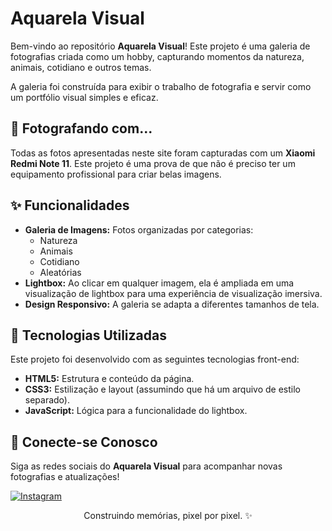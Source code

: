 # Aquarela Visual

Bem-vindo ao repositório **Aquarela Visual**! Este projeto é uma galeria de fotografias criada como um hobby, capturando momentos da natureza, animais, cotidiano e outros temas.

A galeria foi construída para exibir o trabalho de fotografia e servir como um portfólio visual simples e eficaz.

## 📸 Fotografando com...

Todas as fotos apresentadas neste site foram capturadas com um **Xiaomi Redmi Note 11**. Este projeto é uma prova de que não é preciso ter um equipamento profissional para criar belas imagens.

## ✨ Funcionalidades

* **Galeria de Imagens:** Fotos organizadas por categorias:
    * Natureza
    * Animais
    * Cotidiano
    * Aleatórias
* **Lightbox:** Ao clicar em qualquer imagem, ela é ampliada em uma visualização de lightbox para uma experiência de visualização imersiva.
* **Design Responsivo:** A galeria se adapta a diferentes tamanhos de tela.

## 🚀 Tecnologias Utilizadas

Este projeto foi desenvolvido com as seguintes tecnologias front-end:

* **HTML5:** Estrutura e conteúdo da página.
* **CSS3:** Estilização e layout (assumindo que há um arquivo de estilo separado).
* **JavaScript:** Lógica para a funcionalidade do lightbox.

## 🤝 Conecte-se Conosco

Siga as redes sociais do **Aquarela Visual** para acompanhar novas fotografias e atualizações!

[![Instagram](https://img.shields.io/badge/Instagram-E4405F?style=for-the-badge&logo=instagram&logoColor=white)](https://www.instagram.com/aquarela_visual/)


<p align="center">Construindo memórias, pixel por pixel. ✨</p>
